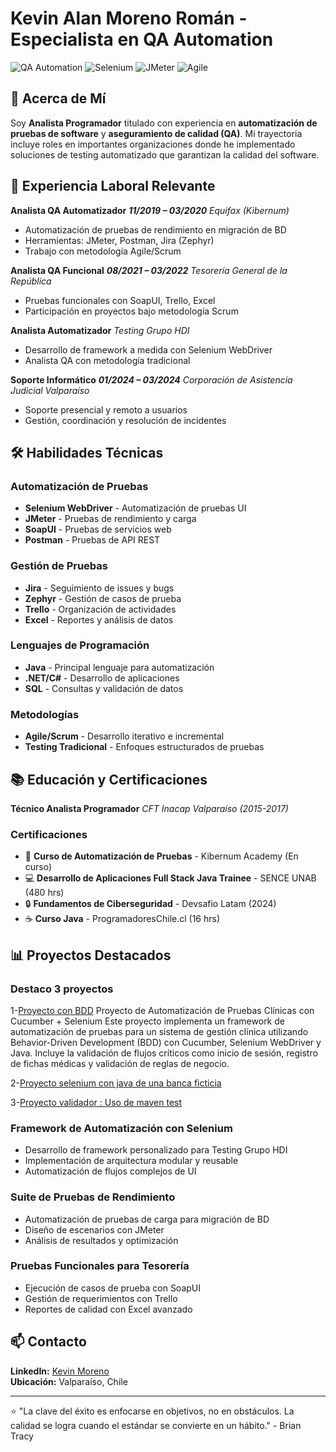 # Kevin Alan Moreno Román - Especialista en QA Automation

![QA Automation](https://img.shields.io/badge/QA-Automation_Expert-blue)
![Selenium](https://img.shields.io/badge/Selenium-WebDriver-orange)
![JMeter](https://img.shields.io/badge/JMeter-Performance_Testing-red)
![Agile](https://img.shields.io/badge/Agile-Scrum-green)

## 👋 Acerca de Mí

Soy **Analista Programador** titulado con experiencia en **automatización de pruebas de software** y **aseguramiento de calidad (QA)**. Mi trayectoria incluye roles en importantes organizaciones donde he implementado soluciones de testing automatizado que garantizan la calidad del software.

## 💼 Experiencia Laboral Relevante

**Analista QA Automatizador**
**_11/2019 – 03/2020_**
_Equifax (Kibernum)_
- Automatización de pruebas de rendimiento en migración de BD
- Herramientas: JMeter, Postman, Jira (Zephyr)
- Trabajo con metodología Agile/Scrum

**Analista QA Funcional**
**_08/2021 – 03/2022_**
_Tesorería General de la República_
- Pruebas funcionales con SoapUI, Trello, Excel
- Participación en proyectos bajo metodología Scrum

**Analista Automatizador**
_Testing Grupo HDI_
- Desarrollo de framework a medida con Selenium WebDriver
- Analista QA con metodología tradicional

**Soporte Informático**
**_01/2024 – 03/2024_**
_Corporación de Asistencia Judicial Valparaíso_
- Soporte presencial y remoto a usuarios
- Gestión, coordinación y resolución de incidentes

## 🛠️ Habilidades Técnicas

### Automatización de Pruebas
- **Selenium WebDriver** - Automatización de pruebas UI
- **JMeter** - Pruebas de rendimiento y carga
- **SoapUI** - Pruebas de servicios web
- **Postman** - Pruebas de API REST

### Gestión de Pruebas
- **Jira** - Seguimiento de issues y bugs
- **Zephyr** - Gestión de casos de prueba
- **Trello** - Organización de actividades
- **Excel** - Reportes y análisis de datos

### Lenguajes de Programación
- **Java** - Principal lenguaje para automatización
- **.NET/C#** - Desarrollo de aplicaciones
- **SQL** - Consultas y validación de datos

### Metodologías
- **Agile/Scrum** - Desarrollo iterativo e incremental
- **Testing Tradicional** - Enfoques estructurados de pruebas

## 📚 Educación y Certificaciones

**Técnico Analista Programador**
_CFT Inacap Valparaíso (2015-2017)_

### Certificaciones
- 🎯 **Curso de Automatización de Pruebas** - Kibernum Academy (En curso)
- 💻 **Desarrollo de Aplicaciones Full Stack Java Trainee** - SENCE UNAB (480 hrs)
- 🔒 **Fundamentos de Ciberseguridad** - Devsafio Latam (2024)
- ☕ **Curso Java** - ProgramadoresChile.cl (16 hrs)

## 📊 Proyectos Destacados

### Destaco 3 proyectos 
1-[Proyecto con BDD](https://github.com/kmra00/clinicabdd) 
Proyecto de Automatización de Pruebas Clínicas con Cucumber + Selenium Este proyecto implementa un framework de automatización de pruebas para un sistema de gestión clínica utilizando Behavior-Driven Development (BDD) con Cucumber, Selenium WebDriver y Java. Incluye la validación de flujos críticos como inicio de sesión, registro de fichas médicas y validación de reglas de negocio.

2-[Proyecto selenium con java de una banca ficticia](https://github.com/kmra00/bancatest)

3-[Proyecto validador : Uso de maven test](https://github.com/kmra00/validator-test)

### Framework de Automatización con Selenium
- Desarrollo de framework personalizado para Testing Grupo HDI
- Implementación de arquitectura modular y reusable
- Automatización de flujos complejos de UI

### Suite de Pruebas de Rendimiento
- Automatización de pruebas de carga para migración de BD
- Diseño de escenarios con JMeter
- Análisis de resultados y optimización

### Pruebas Funcionales para Tesorería
- Ejecución de casos de prueba con SoapUI
- Gestión de requerimientos con Trello
- Reportes de calidad con Excel avanzado

## 📫 Contacto

**LinkedIn:** [Kevin Moreno](https://www.linkedin.com/in/kevin-moreno-950660331)  
**Ubicación:** Valparaíso, Chile

---

⭐️ "La clave del éxito es enfocarse en objetivos, no en obstáculos. La calidad se logra cuando el estándar se convierte en un hábito." - Brian Tracy
